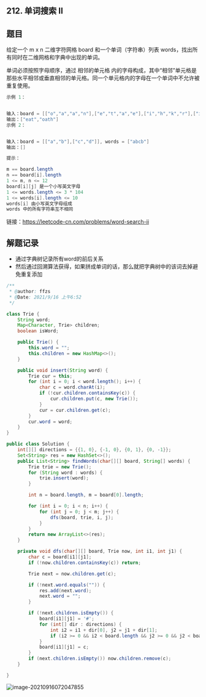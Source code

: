 ## 212. 单词搜索 II

## 题目

给定一个 m x n 二维字符网格 board 和一个单词（字符串）列表 words，找出所有同时在二维网格和字典中出现的单词。

单词必须按照字母顺序，通过 相邻的单元格 内的字母构成，其中“相邻”单元格是那些水平相邻或垂直相邻的单元格。同一个单元格内的字母在一个单词中不允许被重复使用。

 

```java
示例 1：


输入：board = [["o","a","a","n"],["e","t","a","e"],["i","h","k","r"],["i","f","l","v"]], words = ["oath","pea","eat","rain"]
输出：["eat","oath"]
示例 2：


输入：board = [["a","b"],["c","d"]], words = ["abcb"]
输出：[]
```




```java
提示：

m == board.length
n == board[i].length
1 <= m, n <= 12
board[i][j] 是一个小写英文字母
1 <= words.length <= 3 * 104
1 <= words[i].length <= 10
words[i] 由小写英文字母组成
words 中的所有字符串互不相同
```

链接：https://leetcode-cn.com/problems/word-search-ii


## 解题记录

+ 通过字典树记录所有word的前后关系
+ 然后通过回溯算法获得，如果拼成单词的话，那么就把字典树中的该词去掉避免重复添加

```java
/**
 * @author: ffzs
 * @Date: 2021/9/16 上午6:52
 */

class Trie {
    String word;
    Map<Character, Trie> children;
    boolean isWord;

    public Trie() {
        this.word = "";
        this.children = new HashMap<>();
    }

    public void insert(String word) {
        Trie cur = this;
        for (int i = 0; i < word.length(); i++) {
            char c = word.charAt(i);
            if (!cur.children.containsKey(c)) {
                cur.children.put(c, new Trie());
            }
            cur = cur.children.get(c);
        }
        cur.word = word;
    }
}

public class Solution {
    int[][] directions = {{1, 0}, {-1, 0}, {0, 1}, {0, -1}};
    Set<String> res = new HashSet<>();
    public List<String> findWords(char[][] board, String[] words) {
        Trie trie = new Trie();
        for (String word : words) {
            trie.insert(word);
        }

        int n = board.length, m = board[0].length;

        for (int i = 0; i < n; i++) {
            for (int j = 0; j < m; j++) {
                dfs(board, trie, i, j);
            }
        }
        return new ArrayList<>(res);
    }

    private void dfs(char[][] board, Trie now, int i1, int j1) {
        char c = board[i1][j1];
        if (!now.children.containsKey(c)) return;

        Trie next = now.children.get(c);

        if (!next.word.equals("")) {
            res.add(next.word);
            next.word = "";
        }

        if (!next.children.isEmpty()) {
            board[i1][j1] = '#';
            for (int[] dir : directions) {
                int i2 = i1 + dir[0], j2 = j1 + dir[1];
                if (i2 >= 0 && i2 < board.length && j2 >= 0 && j2 < board[0].length) dfs(board, next, i2, j2);
            }
            board[i1][j1] = c;
        }
        if (next.children.isEmpty()) now.children.remove(c);
    }

}
```

![image-20210916072047855](https://gitee.com/ffzs/picture_go/raw/master/img/image-20210916072047855.png)